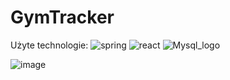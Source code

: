 # GymTracker
Użyte technologie:
![spring](https://github.com/kmozdzen/GymTracker/assets/91953879/4f03e6a3-320c-4b3b-8921-37dabdf85ede)
![react](https://github.com/kmozdzen/GymTracker/assets/91953879/c6a51329-c4bc-4bc3-9e49-0a1387a7913a)
![Mysql_logo](https://github.com/kmozdzen/GymTracker/assets/91953879/23515df9-ad1e-43e1-bf7d-f2b4b7c0cfbf)


![image](https://github.com/kmozdzen/GymTracker/assets/91953879/db965523-9043-429e-992a-be88190b0595)
